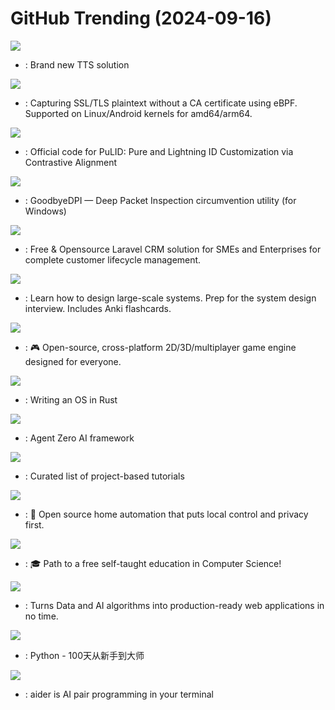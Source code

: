 # GitHub Trending (2024-09-16)

![](https://img.shields.io/badge/Python-New%20594-green?style=flat-square&logo=appveyor)
- [](https://github.comundefined): Brand new TTS solution

![](https://img.shields.io/badge/C-New%20590-green?style=flat-square&logo=appveyor)
- [](https://github.comundefined): Capturing SSL/TLS plaintext without a CA certificate using eBPF. Supported on Linux/Android kernels for amd64/arm64.

![](https://img.shields.io/badge/Python-New%2079-green?style=flat-square&logo=appveyor)
- [](https://github.comundefined): Official code for PuLID: Pure and Lightning ID Customization via Contrastive Alignment

![](https://img.shields.io/badge/C-New%2079-green?style=flat-square&logo=appveyor)
- [](https://github.comundefined): GoodbyeDPI — Deep Packet Inspection circumvention utility (for Windows)

![](https://img.shields.io/badge/Blade-New%2035-green?style=flat-square&logo=appveyor)
- [](https://github.comundefined): Free & Opensource Laravel CRM solution for SMEs and Enterprises for complete customer lifecycle management.

![](https://img.shields.io/badge/Python-New%20156-green?style=flat-square&logo=appveyor)
- [](https://github.comundefined): Learn how to design large-scale systems. Prep for the system design interview. Includes Anki flashcards.

![](https://img.shields.io/badge/JavaScript-New%2057-green?style=flat-square&logo=appveyor)
- [](https://github.comundefined): 🎮 Open-source, cross-platform 2D/3D/multiplayer game engine designed for everyone.

![](https://img.shields.io/badge/HTML-New%20280-green?style=flat-square&logo=appveyor)
- [](https://github.comundefined): Writing an OS in Rust

![](https://img.shields.io/badge/Python-New%20195-green?style=flat-square&logo=appveyor)
- [](https://github.comundefined): Agent Zero AI framework

![](https://img.shields.io/badge/none-New%20156-green?style=flat-square&logo=appveyor)
- [](https://github.comundefined): Curated list of project-based tutorials

![](https://img.shields.io/badge/Python-New%2013-green?style=flat-square&logo=appveyor)
- [](https://github.comundefined): 🏡 Open source home automation that puts local control and privacy first.

![](https://img.shields.io/badge/none-New%20182-green?style=flat-square&logo=appveyor)
- [](https://github.comundefined): 🎓 Path to a free self-taught education in Computer Science!

![](https://img.shields.io/badge/Python-New%20185-green?style=flat-square&logo=appveyor)
- [](https://github.comundefined): Turns Data and AI algorithms into production-ready web applications in no time.

![](https://img.shields.io/badge/Python-New%20103-green?style=flat-square&logo=appveyor)
- [](https://github.comundefined): Python - 100天从新手到大师

![](https://img.shields.io/badge/Python-New%20189-green?style=flat-square&logo=appveyor)
- [](https://github.comundefined): aider is AI pair programming in your terminal


